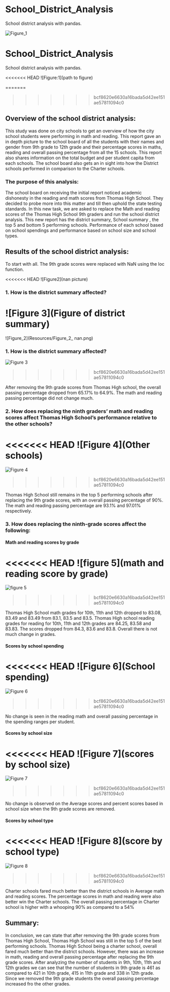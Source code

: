 # School_District_Analysis

School district analysis with pandas.

![Figure_1](https://image.shutterstock.com/image-vector/happy-kids-school-supplies-group-260nw-1382398052.jpg)

# School_District_Analysis

School district analysis with pandas.

<<<<<<< HEAD
![Figure:1](path to figure)

=======
>>>>>>> bcf8620e6630a16bada5d42ee151ae57811094c0
## Overview of the school district analysis:

This study was done on city schools to get an overview of how the city school students were performing in math and reading. This report gave an in depth picture to the school board of all the students with their names and gender from 9th grade to 12th grade and their percentage scores in maths, reading and overall passing percentage from all the 15 schools. This report also shares information on the total budget and per student capita from each schools. The school board also gets an in sight into how the District schools performed in comparison to the Charter schools.

### The purpose of this analysis:

The school board on receiving the initial report noticed academic dishonesty in the reading and math scores from Thomas High School. They decided to probe more into this matter and till then uphold the state testing standards. In this new task, we are asked to replace the Math and reading scores of the Thomas High School 9th graders and run the school district analysis. This new report has the district summary, School summary , the top 5 and bottom 5 performing schools. Performance of each school based on school spendings and performance based on school size and school types. 

## Results of the school district analysis:

To start with all. The 9th grade scores were replaced with NaN using the loc function.

<<<<<<< HEAD
![Figure2](nan picture)

### 1. How is the district summary affected?

![Figure 3](Figure of district summary)
=======
![Figure_2](Resources/Figure_2_ nan.png)

### 1. How is the district summary affected?

![Figure 3](Resources/Figure_3_district.png)
>>>>>>> bcf8620e6630a16bada5d42ee151ae57811094c0

After removing the 9th grade scores from Thomas High school, the overall passing percentage dropped from 65.17% to 64.9%. The math and reading passing percentage did not change much.

### 2. How does replacing the ninth graders’ math and reading scores affect Thomas High School’s performance relative to the 			   other schools?

<<<<<<< HEAD
![Figure 4](Other schools)
=======
![Figure 4](Resources/Figure_4-top5.png)
>>>>>>> bcf8620e6630a16bada5d42ee151ae57811094c0

Thomas High School still remains in the top 5 performing schools after replacing the 9th grade scores, with an overall passing percentage of 90%. The math and reading passing percentage are 93.1% and 97.01% respectively.
	
### 3. How does replacing the ninth-grade scores affect the following:

#### Math and reading scores by grade

<<<<<<< HEAD
![figure 5](math and reading score by grade)
=======
![figure 5](Resources/Figure_5.png)
>>>>>>> bcf8620e6630a16bada5d42ee151ae57811094c0

Thomas High School math grades for 10th, 11th and 12th dropped to 83.08, 83.49 and 83.49 from 83.1, 83.5 and 83.5.
Thomas High school reading grades for reading for 10th, 11th and 12th grades are 84.25, 83.58 and 83.83.
The scores dropped from 84.3, 83.6 and 83.8. Overall there is not much change in grades.
	
#### Scores by school spending

<<<<<<< HEAD
![Figure 6](School spending)
=======
![Figure 6](Resources/Figure-6.png)
>>>>>>> bcf8620e6630a16bada5d42ee151ae57811094c0

No change is seen in the reading math and overall passing percentage in the spending ranges per student.


#### Scores by school size

<<<<<<< HEAD
![Figure 7](scores by school size)
=======
![Figure 7](Resources/Figure_7.png)
>>>>>>> bcf8620e6630a16bada5d42ee151ae57811094c0

No change is observed on the Average scores and percent scores based in school size when the 9th grade scores are removed.

#### Scores by school type

<<<<<<< HEAD
![Figure 8](score by school type)
=======
![Figure 8](Resources/Figure_8.png)
>>>>>>> bcf8620e6630a16bada5d42ee151ae57811094c0

Charter schools fared much better than the district schools in Average math and reading scores. The percentage scores in math and reading were also better win the Charter schools. The overall passing percentage in Charter school is higher with a whooping 90% as compared to a 54%

## Summary:

In conclusion, we can state that after removing the 9th grade scores from Thomas High School, Thomas High School was still in the top 5 of the best performing schools. Thomas High School being a charter school, overall fared much better than the district schools. However, there was an increase in math, reading and overall passing percentage after replacing the 9th grade scores. After analyzing the number of students in 9th, 10th, 11th and 12th grades we can see that the number of students in 9th grade is 461 as compared to 421 in 10th grade, 415 in 11th grade and 338 in 12th grade. Since we removed the 9th grade students the overall passing percentage increased fro the other grades.

